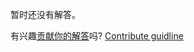 
暂时还没有解答。

有兴趣[贡献你的解答](https://github.com/BFEdev/BFE.dev-solutions/blob/main/problem/flatten-Thunk_zh.md)吗? [Contribute guidline](https://github.com/BFEdev/BFE.dev-solutions#how-to-contribute)

